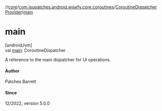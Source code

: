 //[core](../../../index.md)/[com.isupatches.android.wisefy.core.coroutines](../index.md)/[CoroutineDispatcherProvider](index.md)/[main](main.md)

# main

[androidJvm]\
val [main](main.md): CoroutineDispatcher

A reference to the main dispatcher for UI operations.

#### Author

Patches Barrett

#### Since

12/2022, version 5.0.0
